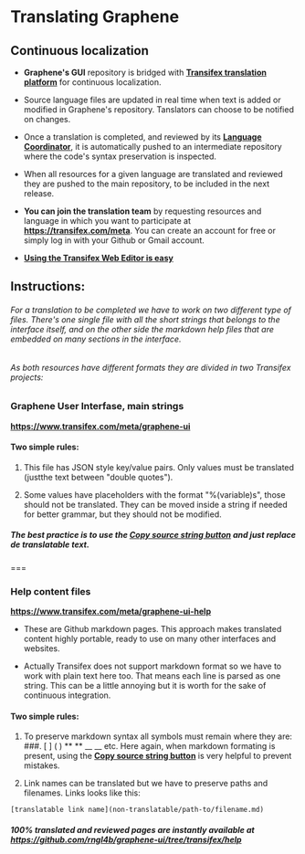 Translating Graphene 
====================

## Continuous localization

* **Graphene's GUI** repository is bridged with [**Transifex translation platform**](https://www.transifex.com/meta) for continuous localization.

* Source language files are updated in real time when text is added or modified in Graphene's repository. 
Tanslators can choose to be notified on changes.

* Once a translation is completed, and reviewed by its [**Language Coordinator**](http://docs.transifex.com/introduction/#user-roles-in-transifex), 
it is automatically pushed to an intermediate repository where the code's syntax preservation is inspected.

* When all resources for a given language are translated and reviewed they are pushed to the main repository, to be included in the next release.

* **You can join the translation team** by requesting resources and language in which you want to participate at **https://transifex.com/meta**.
You can create an account for free or simply log in with your Github or Gmail account.

* [**Using the Transifex Web Editor is easy**](http://docs.transifex.com/tutorials/txeditor/) 


## Instructions:

###### For a translation to be completed we have to work on two different type of files. There's one single file with all the short strings that belongs to the interface itself, and on the other side the markdown help files that are embedded on many sections in the interface.
###### As both resources have different formats they are divided in two Transifex projects:

### Graphene User Interfase, main strings

**https://www.transifex.com/meta/graphene-ui**

#### **Two simple rules:**

1. This file has JSON style key/value pairs. Only values must be translated (justthe text between "double quotes"). 

2. Some values have placeholders with the format "%(variable)s", those should not be translated. They can be moved inside a string if needed for better grammar, but they should not be modified.

##### The best practice is to use the [**Copy source string button**](http://docs.transifex.com/tutorials/txeditor/#4-translation-time) and just replace de translatable text.
===

### Help content files

**https://www.transifex.com/meta/graphene-ui-help**

* These are Github markdown pages. This approach makes translated content highly portable, ready to use on many other  interfaces and websites.

* Actually Transifex does not support markdown format so we have to work with plain text here too. That means each line is parsed as one string. This can be a little annoying but it is worth for the sake of continuous integration.

#### **Two simple rules:**

1. To preserve markdown syntax all symbols must remain where they are: ###. [ ]  ( ) ** ** __ __ etc.
Here again, when markdown formating is present, using the [**Copy source string button**](http://docs.transifex.com/tutorials/txeditor/#4-translation-time) is very helpful to prevent mistakes.

2. Link names can be translated but we have to preserve paths and filenames. Links looks like this:
 ```
 [translatable link name](non-translatable/path-to/filename.md)
 ```
##### 100% translated and reviewed pages are instantly available at https://github.com/rngl4b/graphene-ui/tree/transifex/help
